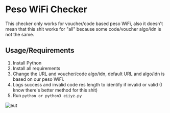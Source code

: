# Peso WiFi Checker
This checker only works for voucher/code based peso WiFi, also it doesn't mean that this shit works for "all" because some code/voucher algo/idn is not the same.

## Usage/Requirements
1. Install Python
2. Install all requirements
3. Change the URL and voucher/code algo/idn, default URL and algo/idn is based on our peso WiFi.
4. Logs success and invalid code res length to identify if invalid or valid (I know there's better method for this shit)
5. Run `python or python3 eiiyz.py`

![eut](https://github.com/eiiyz/peso-wifi/blob/main/eiiyz.png)
